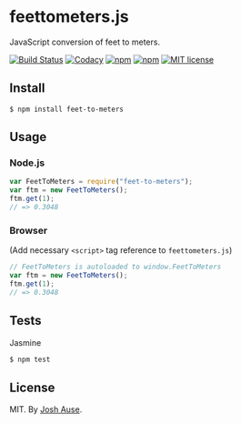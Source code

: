 # feettometers.js

JavaScript conversion of feet to meters.

[![Build Status](https://travis-ci.org/joshause/feettometers.svg?branch=master)](https://travis-ci.org/joshause/feettometers)
[![Codacy](https://api.codacy.com/project/badge/grade/5830a3190dd848b0a23ecc1dc31394a2)](https://www.codacy.com/app/joshua-ause/feettometers)
[![npm](https://img.shields.io/npm/v/feet-to-meters.svg)](https://www.npmjs.com/package/feet-to-meters)
[![npm](https://img.shields.io/npm/dm/feet-to-meters.svg)](https://www.npmjs.com/package/feet-to-meters)
[![MIT license](http://img.shields.io/badge/license-MIT-brightgreen.svg)](http://opensource.org/licenses/MIT)

## Install

```
$ npm install feet-to-meters
```

## Usage

### Node.js

```js
var FeetToMeters = require("feet-to-meters");
var ftm = new FeetToMeters();
ftm.get(1);
// => 0.3048
```

### Browser

(Add necessary `<script>` tag reference to `feettometers.js`)

```js
// FeetToMeters is autoloaded to window.FeetToMeters
var ftm = new FeetToMeters();
ftm.get(1);
// => 0.3048
```

## Tests

Jasmine

```bash
$ npm test
```

## License

MIT. By [Josh Ause](http://www.github.com/joshause).

